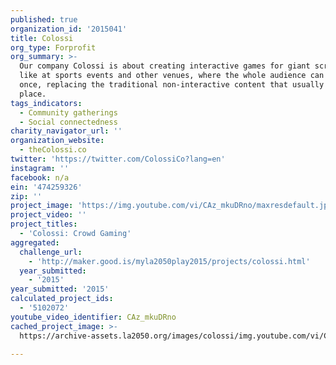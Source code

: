 ```yaml
---
published: true
organization_id: '2015041'
title: Colossi
org_type: Forprofit
org_summary: >-
  Our company Colossi is about creating interactive games for giant screens,
  like at sports events and other venues, where the whole audience can play at
  once, replacing the traditional non-interactive content that usually takes
  place.
tags_indicators:
  - Community gatherings
  - Social connectedness
charity_navigator_url: ''
organization_website:
  - theColossi.co
twitter: 'https://twitter.com/ColossiCo?lang=en'
instagram: ''
facebook: n/a
ein: '474259326'
zip: ''
project_image: 'https://img.youtube.com/vi/CAz_mkuDRno/maxresdefault.jpg'
project_video: ''
project_titles:
  - 'Colossi: Crowd Gaming'
aggregated:
  challenge_url:
    - 'http://maker.good.is/myla2050play2015/projects/colossi.html'
  year_submitted:
    - '2015'
year_submitted: '2015'
calculated_project_ids:
  - '5102072'
youtube_video_identifier: CAz_mkuDRno
cached_project_image: >-
  https://archive-assets.la2050.org/images/colossi/img.youtube.com/vi/CAz_mkuDRno/maxresdefault.jpg

---
```

